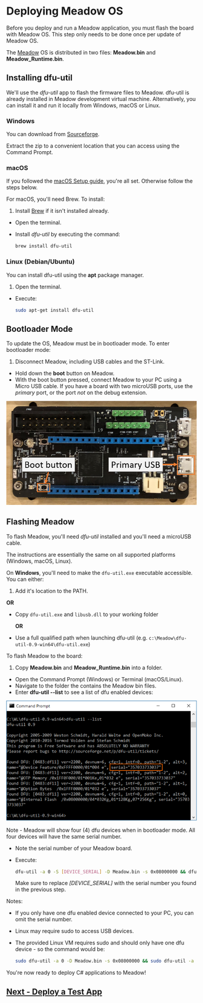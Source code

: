 # Deploying Meadow OS

Before you deploy and run a Meadow application, you must flash the board with Meadow OS. This step only needs to be done once per update of Meadow OS.

The [Meadow](https://www.wildernesslabs.co/downloads?f=/Meadow_Beta/MeadowOS.zip) OS is distributed in two files: **Meadow.bin** and **Meadow_Runtime.bin**.

## Installing dfu-util

We'll use the _dfu-util_ app to flash the firmware files to Meadow. dfu-util is already installed in Meadow development virtual machine.
Alternatively, you can install it and run it locally from Windows, macOS or Linux.

### Windows

You can download from [Sourceforge](http://dfu-util.sourceforge.net/releases/dfu-util-0.9-win64.zip).

Extract the zip to a convenient location that you can access using the Command Prompt.

### macOS

If you followed the [macOS Setup guide](/guides/Getting_Started/Setup/macos/index.html), you're all set. Otherwise follow the steps below.

For macOS, you'll need Brew. To install:
 1. Install [Brew](https://brew.sh/) if it isn't installed already.
 * Open the terminal.
 * Install _dfu-util_ by executing the command:
  
   ```bash
   brew install dfu-util
   ```

### Linux (Debian/Ubuntu)

You can install dfu-util using the **apt** package manager.

 1. Open the terminal.
 * Execute:

   ```bash
   sudo apt-get install dfu-util
   ```

## Bootloader Mode

To update the OS, Meadow must be in bootloader mode. To enter bootloader mode:

 1. Disconnect Meadow, including USB cables and the ST-Link.
 * Hold down the **boot** button on Meadow.
 * With the boot button pressed, connect Meadow to your PC using a Micro USB cable. If you have a board with two microUSB ports, use the *primary* port, or the port *not* on the debug extension.
 
  ![Primary USB port](./primary_usb.png)

## Flashing Meadow

To flash Meadow, you'll need _dfu-util_ installed and you'll need a microUSB cable.

The instructions are essentially the same on all supported platforms (Windows, macOS, Linux).

On **Windows**, you'll need to make the `dfu-util.exe` executable accessible. You can either:

 1. Add it's location to the PATH.
  
   **OR**
 * Copy `dfu-util.exe` and `libusb.dll` to your working folder
  
   **OR**
 * Use a full qualified path when launching dfu-util (e.g. `c:\Meadow\dfu-util-0.9-win64\dfu-util.exe`)

To flash Meadow to the board:

 1. Copy **Meadow.bin** and **Meadow_Runtime.bin** into a folder.
 * Open the Command Prompt (Windows) or Terminal (macOS/Linux).
 * Navigate to the folder the contains the Meadow bin files.
 * Enter **dfu-util --list** to see a list of dfu enabled devices:

  ![dfu-util --list (Windows)](./dfu_serial.png)

  Note - Meadow will show four (4) dfu devices when in bootloader mode. All four devices will have the same serial number.

 * Note the serial number of your Meadow board.
 * Execute:
  
   ```bash
   dfu-util -a 0 -S [DEVICE_SERIAL] -D Meadow.bin -s 0x08000000 && dfu-util -a 0 -S [DEVICE_SERIAL] -D Meadow_Runtime.bin -s 0x08040000
   ```
   
   Make sure to replace *[DEVICE_SERIAL]* with the serial number you found in the previous step.

Notes:

 * If you only have one dfu enabled device connected to your PC, you can omit the serial number.
 * Linux may require sudo to access USB devices.
 * The provided Linux VM requires sudo and should only have one dfu device - so the command would be:

   ```bash
   sudo dfu-util -a 0 -D Meadow.bin -s 0x08000000 && sudo dfu-util -a 0 -D Meadow_Runtime.bin -s 0x08040000
   ```

You're now ready to deploy C# applications to Meadow!

## [Next - Deploy a Test App](/guides/Getting_Started/Deployment/index.html)
